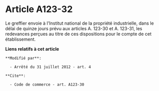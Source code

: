 # Article A123-32

Le greffier envoie à l'Institut national de la propriété industrielle, dans le délai de quinze jours prévu aux articles A.
123-30 et A. 123-31, les redevances perçues au titre de ces dispositions pour le compte de cet établissement.

**Liens relatifs à cet article**

	**Modifié par**:

	  - Arrêté du 31 juillet 2012 - art. 4

	**Cite**:

	  - Code de commerce - art. A123-30
